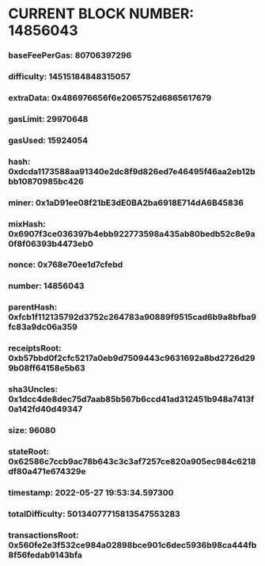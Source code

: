 # CURRENT BLOCK NUMBER: 14856043

### baseFeePerGas: 80706397296
### difficulty: 14515184848315057
### extraData: 0x486976656f6e2065752d6865617679
### gasLimit: 29970648
### gasUsed: 15924054
### hash: 0xdcda1173588aa91340e2dc8f9d826ed7e46495f46aa2eb12bbb10870985bc426
### miner: 0x1aD91ee08f21bE3dE0BA2ba6918E714dA6B45836
### mixHash: 0x6907f3ce036397b4ebb922773598a435ab80bedb52c8e9a0f8f06393b4473eb0
### nonce: 0x768e70ee1d7cfebd
### number: 14856043
### parentHash: 0xfcb1f112135792d3752c264783a90889f9515cad6b9a8bfba9fc83a9dc06a359
### receiptsRoot: 0xb57bbd0f2cfc5217a0eb9d7509443c9631692a8bd2726d299b08ff64158e5b63
### sha3Uncles: 0x1dcc4de8dec75d7aab85b567b6ccd41ad312451b948a7413f0a142fd40d49347
### size: 96080
### stateRoot: 0x62586c7ccb9ac78b643c3c3af7257ce820a905ec984c6218df80a471e674329e
### timestamp: 2022-05-27 19:53:34.597300
### totalDifficulty: 50134077715813547553283
### transactionsRoot: 0x560fe2e3f532ce984a02898bce901c6dec5936b98ca444fb8f56fedab9143bfa

